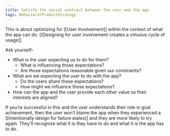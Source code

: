 ```yaml
---
title: Satisfy the social contract between the user and the app
tags: BehavioralProductStrategy
---
```

This is about optimizing for [[User Involvement]] within the context of what the app can do. [[Designing for user involvement creates a virtuous cycle of usage]].

Ask yourself- 
* What is the user expecting us to do for them?
	* What is influencing those expectations?
	* Are those expectations reasonable given our constraints?
* What are we expecting the user to do with the app?
	* Do the users share those expectations?
	* How might we influence those expectations?
* How can the app and the user provide each other value so their interests are aligned?

If you’re successful in this and the user understands their role in goal achievement, then the user won’t blame the app when they experienced a [[Intentionally design for failure states]] and they are more likely to try again. They’ll recognize what it is they have to do and what it is the app has to do. 